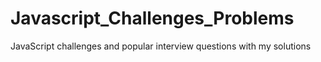 # Javascript_Challenges_Problems
JavaScript challenges and popular interview questions with my solutions
